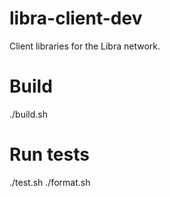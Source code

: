 # libra-client-dev

Client libraries for the Libra network.

# Build
./build.sh

# Run tests
./test.sh
./format.sh
